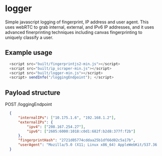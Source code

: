 # logger
Simple javascript logging of fingerprint, IP address and user agent. This uses webRTC to grab internal, external, and IPv6 IP addresses, and it uses advanced finerprinting techniques including canvas fingerprinting to uniquely classify a user.

## Example usage

```javascript
  <script src="built/fingerprintjs2-min.js"></script>
  <script src="built/ip_scraper-min.js"></script>
  <script src="built/logger-min.js"></script>
  <script> sendInfo("/loggingEndpoint"); </script>
```

## Payload structure

POST /loggingEndpoint
```json
  {
      "internalIPs": ["10.175.1.6", "192.168.1.2"],
      "externalIPs": {
          "ipv4": ["208.167.254.27"],
          "ipv6": ["2605:6000:1018:c0d1:682f:b2d8:377f:f2b"]
      },
      "fingerprintHash": "2721d05774cddaa25b1df66d02c5a17b",
      "userAgent": "Mozilla/5.0 (X11; Linux x86_64) AppleWebKit/537.36 (KHTML, like Gecko) Chrome/47.0.2526.106 Safari/537.36"
  }
```
